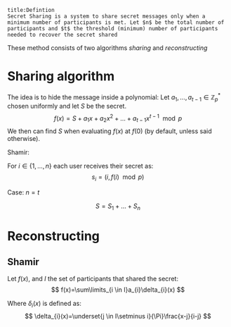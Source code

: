 ```ad-summary 
title:Defintion 
Secret Sharing is a system to share secret messages only when a minimum number of participants is met. Let $n$ be the total number of participants and $t$ the threshold (minimum) number of participants needed to recover the secret shared
```

These method consists of two algorithms *sharing* and *reconstructing*

# Sharing algorithm

The idea is to hide the message inside a polynomial: 
Let $a_{1},\ldots,a_{t-1} \in \mathbb{Z}_{p}^{*}$ chosen uniformly and let $S$ be the secret.
$$
f(x)=S+a_{1}x+a_{2}x^{2}+\ldots+a_{t-1}x^{t-1}\mod p
$$
We then can find $S$ when evaluating $f(x)$ at $f(0)$ (by default, unless said otherwise).

Shamir:

For $i \in \{1,\ldots,n\}$ each user receives their secret as:
$$
s_{i}=(i,f(i)\mod p)
$$

Case: $n=t$

$$
S=S_{1}+\ldots+S_{n}
$$

# Reconstructing

## Shamir

Let $f(x)$, and $I$ the set of participants that shared the secret:
$$
f(x)=\sum\limits_{i \in I}a_{i}\delta_{i}(x)
$$

Where $\delta_{i}(x)$ is defined as:
$$
\delta_{i}(x)=\underset{j \in I\setminus i}{\Pi}\frac{x-j}{i-j}
$$
